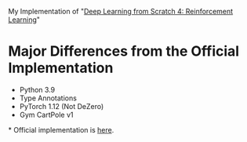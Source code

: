 My Implementation of "[Deep Learning from Scratch 4: Reinforcement Learning](https://www.oreilly.co.jp/books/9784873119755/)"

# Major Differences from the Official Implementation
- Python 3.9
- Type Annotations
- PyTorch 1.12 (Not DeZero)
- Gym CartPole v1

\* Official implementation is [here](https://github.com/oreilly-japan/deep-learning-from-scratch-4).